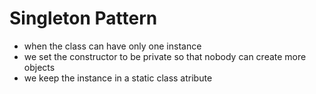 # Singleton Pattern

* when the class can have only one instance
* we set the constructor to be private so that nobody can create more objects
* we keep the instance in a static class atribute